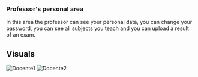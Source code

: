 ### Professor's personal area
In this area the professor can see your personal data, you can change your password, you can see all subjects you teach and you can upload a result of an exam.

## Visuals
![Docente1](https://user-images.githubusercontent.com/79788833/119335678-fcf09280-bc8c-11eb-9452-27eaa0f8c64a.JPG)
![Docente2](https://user-images.githubusercontent.com/79788833/119335682-fd892900-bc8c-11eb-8967-ff3acc9f4c9b.JPG)

